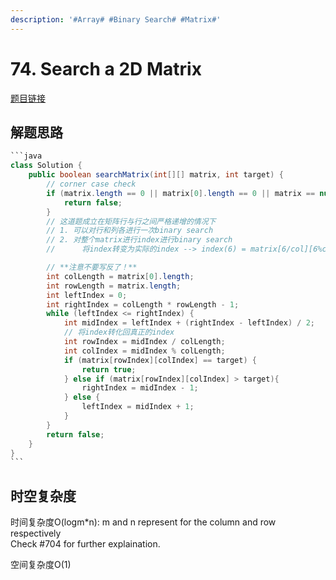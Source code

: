 ```yaml
---
description: '#Array# #Binary Search# #Matrix#'
---
```


# 74. Search a 2D Matrix

[题目链接](https://leetcode.com/problems/search-a-2d-matrix/description/)

## 解题思路

````java
```java
class Solution {
    public boolean searchMatrix(int[][] matrix, int target) {
        // corner case check 
        if (matrix.length == 0 || matrix[0].length == 0 || matrix == null) {
            return false;
        }
        // 这道题成立在矩阵行与行之间严格递增的情况下
        // 1. 可以对行和列各进行一次binary search
        // 2. 对整个matrix进行index进行binary search
        //      将index转变为实际的index --> index(6) = matrix[6/col][6%col]

        // **注意不要写反了！**
        int colLength = matrix[0].length;
        int rowLength = matrix.length;
        int leftIndex = 0;
        int rightIndex = colLength * rowLength - 1;
        while (leftIndex <= rightIndex) {
            int midIndex = leftIndex + (rightIndex - leftIndex) / 2;
            // 将index转化回真正的index
            int rowIndex = midIndex / colLength;
            int colIndex = midIndex % colLength;
            if (matrix[rowIndex][colIndex] == target) {
                return true;
            } else if (matrix[rowIndex][colIndex] > target){
                rightIndex = midIndex - 1;
            } else {
                leftIndex = midIndex + 1;
            }
        }
        return false;
    }
}
```
````

## 时空复杂度

时间复杂度O(logm\*n): m and n represent for the column and row respectively\
Check #704 for further explaination.

空间复杂度O(1)
